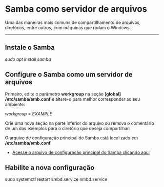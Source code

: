 # Samba como servidor de arquivos
 Uma das maneiras mais comuns de compartilhamento de arquivos, diretórios, entre outros, com máquinas que rodam o Windows.

 *******
 
 ## Instale o Samba
*sudo apt install samba*

## Configure o Samba como um servidor de arquivos

Primeiro, edite o parâmetro **workgroup** na seção **[global] /etc/samba/smb.conf** e altere-o para melhor corresponder ao seu ambiente:

*workgroup = EXAMPLE*

Crie uma nova seção na parte inferior do arquivo ou remova o comentário de um dos exemplos para o diretório que deseja compartilhar:

O arquivo de configuração principal do Samba está localizado em **/etc/samba/smb.conf**

* [Acesse o arquivo de configuração principal do Samba clicando aqui](#)

## Habilite a nova configuração
sudo systemctl restart smbd.service nmbd.service


